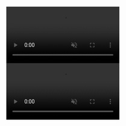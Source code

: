 <video src="Diego1.mp4" loop autoplay muted></video>
<video src="Diego2.mp4" loop autoplay muted></video>
